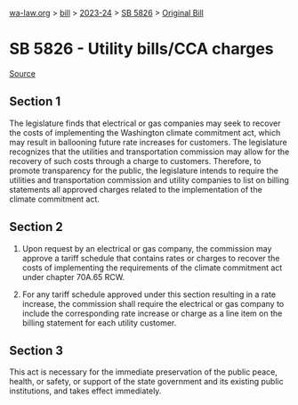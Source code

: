 [wa-law.org](/) > [bill](/bill/) > [2023-24](/bill/2023-24/) > [SB 5826](/bill/2023-24/sb/5826/) > [Original Bill](/bill/2023-24/sb/5826/1/)

# SB 5826 - Utility bills/CCA charges

[Source](http://lawfilesext.leg.wa.gov/biennium/2023-24/Pdf/Bills/Senate%20Bills/5826.pdf)

## Section 1
The legislature finds that electrical or gas companies may seek to recover the costs of implementing the Washington climate commitment act, which may result in ballooning future rate increases for customers. The legislature recognizes that the utilities and transportation commission may allow for the recovery of such costs through a charge to customers. Therefore, to promote transparency for the public, the legislature intends to require the utilities and transportation commission and utility companies to list on billing statements all approved charges related to the implementation of the climate commitment act.

## Section 2
1. Upon request by an electrical or gas company, the commission may approve a tariff schedule that contains rates or charges to recover the costs of implementing the requirements of the climate commitment act under chapter 70A.65 RCW.

2. For any tariff schedule approved under this section resulting in a rate increase, the commission shall require the electrical or gas company to include the corresponding rate increase or charge as a line item on the billing statement for each utility customer.

## Section 3
This act is necessary for the immediate preservation of the public peace, health, or safety, or support of the state government and its existing public institutions, and takes effect immediately.
